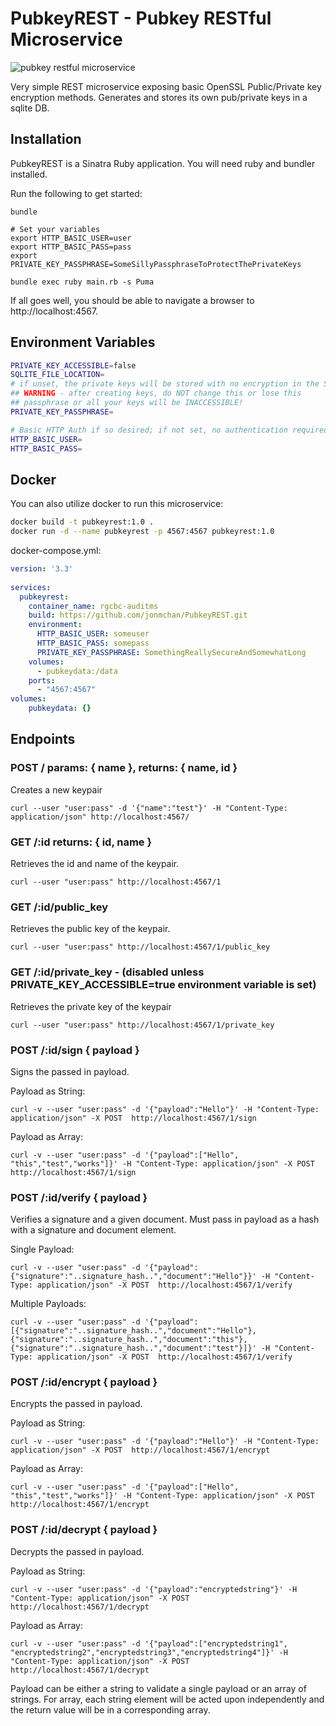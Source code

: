# PubkeyREST - Pubkey RESTful Microservice

![pubkey restful microservice](https://www.puppyfaqs.com/wp-content/uploads/2018/09/how-much-do-puppies-sleep-at-8-weeks-1020x520.jpg)

Very simple REST microservice exposing basic OpenSSL Public/Private key encryption methods. Generates and stores its own pub/private keys in a sqlite DB.

## Installation

PubkeyREST is a Sinatra Ruby application. You will need ruby and bundler installed.

Run the following to get started:



```
bundle 

# Set your variables
export HTTP_BASIC_USER=user
export HTTP_BASIC_PASS=pass
export PRIVATE_KEY_PASSPHRASE=SomeSillyPassphraseToProtectThePrivateKeys

bundle exec ruby main.rb -s Puma
```

If all goes well, you should be able to navigate a browser to http://localhost:4567.



## Environment Variables

```bash
PRIVATE_KEY_ACCESSIBLE=false
SQLITE_FILE_LOCATION=
# if unset, the private keys will be stored with no encryption in the SQLiteDB
## WARNING - after creating keys, do NOT change this or lose this 
## passphrase or all your keys will be INACCESSIBLE!
PRIVATE_KEY_PASSPHRASE=

# Basic HTTP Auth if so desired; if not set, no authentication required
HTTP_BASIC_USER=
HTTP_BASIC_PASS=
```

## Docker

You can also utilize docker to run this microservice:

```bash
docker build -t pubkeyrest:1.0 .
docker run -d --name pubkeyrest -p 4567:4567 pubkeyrest:1.0
```

docker-compose.yml:
```yml
version: '3.3'
  
services:
  pubkeyrest:
    container_name: rgcbc-auditms
    build: https://github.com/jonmchan/PubkeyREST.git
    environment:
      HTTP_BASIC_USER: someuser
      HTTP_BASIC_PASS: somepass
      PRIVATE_KEY_PASSPHRASE: SomethingReallySecureAndSomewhatLong
    volumes:
      - pubkeydata:/data
    ports:
      - "4567:4567"
volumes:
    pubkeydata: {}
```

## Endpoints

### POST / params: { name }, returns: { name, id } 

Creates a new keypair

```
curl --user "user:pass" -d '{"name":"test"}' -H "Content-Type: application/json" http://localhost:4567/
```

### GET /:id returns: { id, name }

Retrieves the id and name of the keypair.

```
curl --user "user:pass" http://localhost:4567/1
```

### GET /:id/public_key

Retrieves the public key of the keypair.

```
curl --user "user:pass" http://localhost:4567/1/public_key
```

### GET /:id/private_key - (disabled unless PRIVATE_KEY_ACCESSIBLE=true environment variable is set)

Retrieves the private key of the keypair

```
curl --user "user:pass" http://localhost:4567/1/private_key
```

### POST /:id/sign { payload } 

Signs the passed in payload. 

Payload as String:
```
curl -v --user "user:pass" -d '{"payload":"Hello"}' -H "Content-Type: application/json" -X POST  http://localhost:4567/1/sign
```

Payload as Array:
```
curl -v --user "user:pass" -d '{"payload":["Hello", "this","test","works"]}' -H "Content-Type: application/json" -X POST  http://localhost:4567/1/sign
```

### POST /:id/verify { payload }

Verifies a signature and a given document. Must pass in payload as a hash with a signature and document element.

Single Payload:
```
curl -v --user "user:pass" -d '{"payload": {"signature":"..signature_hash..","document":"Hello"}}' -H "Content-Type: application/json" -X POST  http://localhost:4567/1/verify
```

Multiple Payloads:
```
curl -v --user "user:pass" -d '{"payload": [{"signature":"..signature_hash..","document":"Hello"},{"signature":"..signature_hash..","document":"this"},{"signature":"..signature_hash..","document":"test"}]}' -H "Content-Type: application/json" -X POST  http://localhost:4567/1/verify
```

### POST /:id/encrypt { payload }

Encrypts the passed in payload. 

Payload as String:
```
curl -v --user "user:pass" -d '{"payload":"Hello"}' -H "Content-Type: application/json" -X POST  http://localhost:4567/1/encrypt
```

Payload as Array:
```
curl -v --user "user:pass" -d '{"payload":["Hello", "this","test","works"]}' -H "Content-Type: application/json" -X POST  http://localhost:4567/1/encrypt
```


### POST /:id/decrypt { payload }

Decrypts the passed in payload.

Payload as String:
```
curl -v --user "user:pass" -d '{"payload":"encryptedstring"}' -H "Content-Type: application/json" -X POST  http://localhost:4567/1/decrypt
```

Payload as Array:
```
curl -v --user "user:pass" -d '{"payload":["encryptedstring1", "encryptedstring2","encryptedstring3","encryptedstring4"]}' -H "Content-Type: application/json" -X POST  http://localhost:4567/1/decrypt
```

Payload can be either a string to validate a single payload or an array of strings. For array, each string element  will be acted upon independently and the return value will be in a corresponding array.

